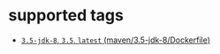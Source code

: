 # supported tags

* [`3.5-jdk-8`, `3.5`, `latest` (maven/3.5-jdk-8/Dockerfile)](https://github.com/szewec/docker-images/blob/master/maven/3.5-jdk-8/Dockerfile)
